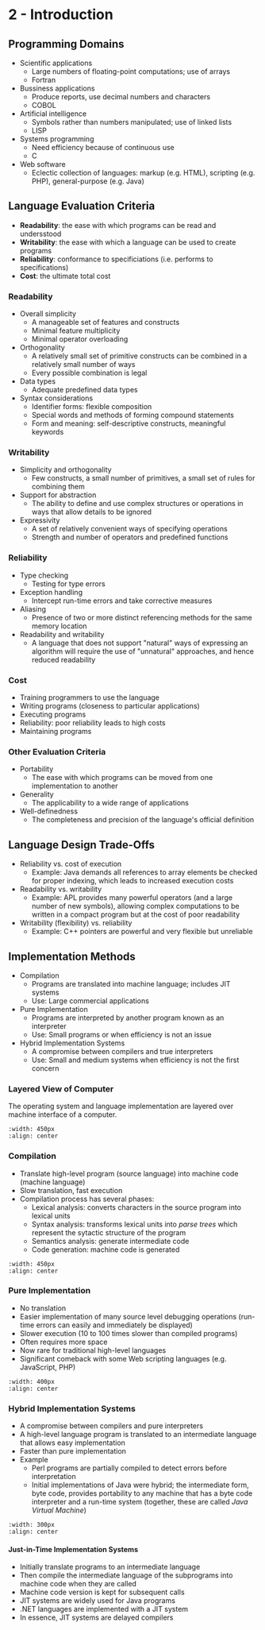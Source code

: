 # 2 - Introduction

## Programming Domains

- Scientific applications
    - Large numbers of floating-point computations; use of arrays
    - Fortran
- Bussiness applications
    - Produce reports, use decimal numbers and characters
    - COBOL
- Artificial intelligence
    - Symbols rather than numbers manipulated; use of linked lists
    - LISP
- Systems programming
    - Need efficiency because of continuous use
    - C
- Web software
    - Eclectic collection of languages: markup (e.g. HTML), scripting (e.g. PHP), general-purpose (e.g. Java)

## Language Evaluation Criteria

- **Readability**: the ease with which programs can be read and undersstood
- **Writability**: the ease with which a language can be used to create programs
- **Reliability**: conformance to specificiations (i.e. performs to specifications)
- **Cost**: the ultimate total cost

### Readability

- Overall simplicity
    - A manageable set of features and constructs
    - Minimal feature multiplicity
    - Minimal operator overloading
- Orthogonality
    - A relatively small set of primitive constructs can be combined in a relatively small number of ways
    - Every possible combination is legal
- Data types
    - Adequate predefined data types
- Syntax considerations
    - Identifier forms: flexible composition
    - Special words and methods of forming compound statements
    - Form and meaning: self-descriptive constructs, meaningful keywords

### Writability

- Simplicity and orthogonality
    - Few constructs, a small number of primitives, a small set of rules for combining them
- Support for abstraction
    - The ability to define and use complex structures or operations in ways that allow details to be ignored
- Expressivity
    - A set of relatively convenient ways of specifying operations
    - Strength and number of operators and predefined functions

### Reliability

- Type checking
    - Testing for type errors
- Exception handling
    - Intercept run-time errors and take corrective measures
- Aliasing
    - Presence of two or more distinct referencing methods for the same memory location
- Readability and writability
    - A language that does not support "natural" ways of expressing an algorithm will require the use of "unnatural" approaches, and hence reduced readability

### Cost

- Training programmers to use the language
- Writing programs (closeness to particular applications)
- Executing programs
- Reliability: poor reliability leads to high costs
- Maintaining programs

### Other Evaluation Criteria

- Portability
    - The ease with which programs can be moved from one implementation to another
- Generality
    - The applicability to a wide range of applications
- Well-definedness
    - The completeness and precision of the language's official definition

## Language Design Trade-Offs

- Reliability vs. cost of execution
    - Example: Java demands all references to array elements be checked for proper indexing, which leads to increased execution costs
- Readability vs. writability
    - Example: APL provides many powerful operators (and a large number of new symbols), allowing complex computations to be written in a compact program but at the cost of poor readability
- Writability (flexibility) vs. reliability
    - Example: C++ pointers are powerful and very flexible but unreliable

## Implementation Methods

- Compilation
    - Programs are translated into machine language; includes JIT systems
    - Use: Large commercial applications
- Pure Implementation
    - Programs are interpreted by another program known as an interpreter
    - Use: Small programs or when efficiency is not an issue
- Hybrid Implementation Systems
    - A compromise between compilers and true interpreters
    - Use: Small and medium systems when efficiency is not the first concern

### Layered View of Computer

The operating system and language implementation are layered over machine interface of a computer.

```{image} images/layered-view-of-computer.png
:width: 450px
:align: center
```

### Compilation

- Translate high-level program (source language) into machine code (machine language)
- Slow translation, fast execution
- Compilation process has several phases:
    - Lexical analysis: converts characters in the source program into lexical units
    - Syntax analysis: transforms lexical units into *parse trees* which represent the sytactic structure of the program
    - Semantics analysis: generate intermediate code
    - Code generation: machine code is generated

```{image} images/compilation-process.png
:width: 450px
:align: center
```

### Pure Implementation

- No translation
- Easier implementation of many source level debugging operations (run-time errors can easily and immediately be displayed)
- Slower execution (10 to 100 times slower than compiled programs)
- Often requires more space
- Now rare for traditional high-level languages
- Significant comeback with some Web scripting languages (e.g. JavaScript, PHP)

```{image} images/pure-implementation-process.png
:width: 400px
:align: center
```

### Hybrid Implementation Systems

- A compromise between compilers and pure interpreters
- A high-level language program is translated to an intermediate language that allows easy implementation
- Faster than pure implementation
- Example
    - Perl programs are partially compiled to detect errors before interpretation
    - Initial implementations of Java were hybrid; the intermediate form, byte code, provides portability to any machine that has a byte code interpreter and a run-time system (together, these are called *Java Virtual Machine*)

```{image} images/hybrid-implementation-process.png
:width: 300px
:align: center
```

#### Just-in-Time Implementation Systems

- Initially translate programs to an intermediate language
- Then compile the intermediate language of the subprograms into machine code when they are called
- Machine code version is kept for subsequent calls
- JIT systems are widely used for Java programs
- .NET languages are implemented with a JIT system
- In essence, JIT systems are delayed compilers
